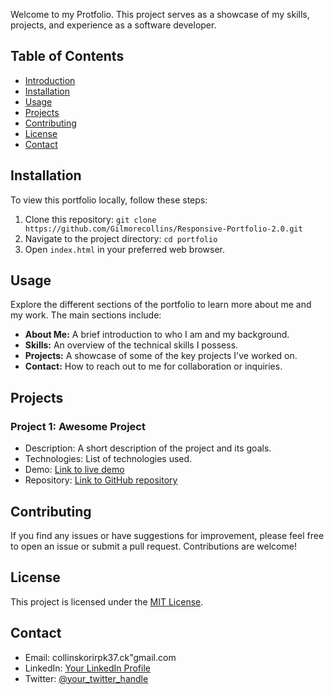 Welcome to my Protfolio. This project serves as a showcase of my skills, projects, and experience as a software developer.

## Table of Contents

- [Introduction](#my-developer-portfolio)
- [Installation](#installation)
- [Usage](#usage)
- [Projects](#projects)
- [Contributing](#contributing)
- [License](#license)
- [Contact](#contact)

## Installation

To view this portfolio locally, follow these steps:

1. Clone this repository: `git clone https://github.com/Gilmorecollins/Responsive-Portfolio-2.0.git`
2. Navigate to the project directory: `cd portfolio`
3. Open `index.html` in your preferred web browser.

## Usage

Explore the different sections of the portfolio to learn more about me and my work. The main sections include:

- **About Me:** A brief introduction to who I am and my background.
- **Skills:** An overview of the technical skills I possess.
- **Projects:** A showcase of some of the key projects I've worked on.
- **Contact:** How to reach out to me for collaboration or inquiries.

## Projects

### Project 1: Awesome Project

- Description: A short description of the project and its goals.
- Technologies: List of technologies used.
- Demo: [Link to live demo](https://gilmorecollins.github.io/Responsive-Portfolio-2.0/)
- Repository: [Link to GitHub repository](https://github.com/Gilmorecollins/Responsive-Portfolio-2.0)

## Contributing

If you find any issues or have suggestions for improvement, please feel free to open an issue or submit a pull request. Contributions are welcome!

## License

This project is licensed under the [MIT License](LICENSE).

## Contact

- Email: collinskorirpk37.ck"gmail.com
- LinkedIn: [Your LinkedIn Profile](https://www.linkedin.com/in/gilmore-collins-0456a3245/)
- Twitter: [@your_twitter_handle](https://twitter.com/_korir_)
